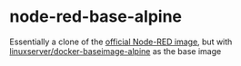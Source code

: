 # node-red-base-alpine

Essentially a clone of the [official Node-RED image](https://github.com/node-red/node-red-docker/blob/master/docker-custom/Dockerfile.custom), but with [linuxserver/docker-baseimage-alpine](https://github.com/linuxserver/docker-baseimage-alpine) as the base image
